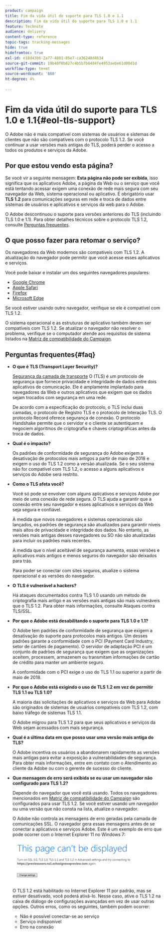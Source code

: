 ```yaml
---
product: campaign
title: Fim da vida útil do suporte para TLS 1.0 e 1.1
description: Fim da vida útil do suporte para TLS 1.0 e 1.1
feature: Technote
audience: delivery
content-type: reference
topic-tags: tracking-messages
hide: true
hidefromtoc: true
exl-id: e18d43b6-2a77-4881-85e7-ca36248d4634
source-git-commit: 19b40f0b827c4b5b7b6484fe4953aebe61d00d1d
workflow-type: tm+mt
source-wordcount: '860'
ht-degree: 4%

---
```


# Fim da vida útil do suporte para TLS 1.0 e 1.1{#eol-tls-support}



O Adobe não é mais compatível com sistemas de usuários e sistemas de clientes que não são compatíveis com o protocolo TLS 1.2. Se você continuar a usar versões mais antigas do TLS, poderá perder o acesso a todos os produtos e serviços da Adobe.

## Por que estou vendo esta página?

Se você vir a seguinte mensagem: **Esta página não pode ser exibida**, isso significa que os aplicativos Adobe, a página da Web ou o serviço que você está tentando acessar exigem uma conexão de rede mais segura com seu navegador da Web, sistema operacional ou aplicativo. É obrigatório usar **TLS 1.2** para comunicações seguras em rede e troca de dados entre sistemas de usuários e aplicativos e serviços da web para o Adobe.

O Adobe descontinuou o suporte para versões anteriores do TLS (incluindo TLS 1.0 e 1.1). Para obter detalhes técnicos sobre o protocolo TLS 1.2, consulte [Perguntas frequentes](#faq).

## O que posso fazer para retomar o serviço?

Os navegadores da Web modernos são compatíveis com TLS 1.2. A atualização do navegador pode permitir que você acesse esses aplicativos e serviços.

Você pode baixar e instalar um dos seguintes navegadores populares:

* [Google Chrome](https://www.google.com/chrome/)
* [Apple Safari](https://www.apple.com/safari/)
* [Firefox](https://www.mozilla.org/en-US/firefox/new/)
* [Microsoft Edge](https://www.microsoft.com/en-us/edge)

Se você estiver usando outro navegador, verifique se ele é compatível com TLS 1.2.

O sistema operacional e as estruturas de aplicativo também devem ser compatíveis com TLS 1.2. Se atualizar o navegador não resolver o problema, verifique se o computador atende aos requisitos de sistema listados na [Matriz de compatibilidade do Campaign](../../rn/using/compatibility-matrix.md).

## Perguntas frequentes{#faq}

* **O que é TLS (Transport Layer Security)?**

  [Segurança da camada de transporte](https://en.wikipedia.org/wiki/Transport_Layer_Security) O (TLS) é um protocolo de segurança que fornece privacidade e integridade de dados entre dois aplicativos de comunicação. Ele é amplamente implantado para navegadores da Web e outros aplicativos que exigem que os dados sejam trocados com segurança em uma rede.

  De acordo com a especificação do protocolo, o TLS inclui duas camadas, o protocolo de Registro TLS e o protocolo de Interação TLS. O protocolo Record oferece segurança de conexão. O protocolo Handshake permite que o servidor e o cliente se autentiquem e negociem algoritmos de criptografia e chaves criptográficas antes da troca de dados.

* **Qual é o impacto?**

  Os padrões de conformidade de segurança do Adobe exigem a desativação de protocolos mais antigos a partir de maio de 2018 e exigem o uso do TLS 1.2 como a versão atualizada. Se o seu sistema não for compatível com TLS 1.2, o acesso a alguns aplicativos e serviços do Adobe será restrito.

* **Como o TLS afeta você?**

  Você só pode se envolver com alguns aplicativos e serviços Adobe por meio de uma conexão de rede segura. O TLS ajuda a garantir que a conexão entre seu navegador e esses aplicativos e serviços da Web seja segura e confiável.

  À medida que novos navegadores e sistemas operacionais são lançados, os padrões de segurança são atualizados para garantir níveis mais altos de privacidade e integridade dos dados. No entanto, as versões mais antigas desses navegadores ou SO não são atualizadas para incluir os padrões mais recentes.

  À medida que o nível aceitável de segurança aumenta, essas versões e aplicativos mais antigos e menos seguros do navegador são deixados para trás.

  Para poder se conectar com sites seguros, atualize o sistema operacional e as versões do navegador.

* **O TLS é vulnerável a hackers?**

  Há ataques documentados contra TLS 1.0 usando um método de criptografia mais antigo e as versões mais antigas são mais vulneráveis que o TLS 1.2. Para obter mais informações, consulte Ataques contra TLS/SSL.

* **Por que o Adobe está desabilitando o suporte para TLS 1.0 e 1.1?**

  O Adobe tem padrões de conformidade de segurança que exigem a desativação do suporte para protocolos mais antigos. Um desses padrões garante a conformidade com o PCI (Payment Card Industry, setor de cartões de pagamento). O servidor de adaptação PCI é um conjunto de padrões de segurança que exigem que as organizações aceitem, processem, armazenem ou transmitam informações de cartão de crédito para manter um ambiente seguro.

  A conformidade com o PCI exige o uso do TLS 1.1 ou superior a partir de maio de 2018.

* **Por que o Adobe está exigindo o uso de TLS 1.2 em vez de permitir TLS 1.1 ou TLS 1.0?**

  A maioria das solicitações de aplicativos e serviços da Web para Adobe são originados de sistemas de usuários compatíveis com TLS 1.2, com baixo tráfego de sistemas TLS 1.1.

  O Adobe migrou para TLS 1.2 para que seus aplicativos e serviços da Web sejam acessados com mais segurança.

* **Qual é a última data em que posso usar uma versão mais antiga do TLS?**

  O Adobe incentiva os usuários a abandonarem rapidamente as versões mais antigas para evitar a exposição a vulnerabilidades de segurança. Para obter mais informações, entre em contato com o Atendimento ao cliente da Adobe ou com o gerente de sucesso do cliente.

* **Que mensagem de erro será exibida se eu usar um navegador não configurado para TLS 1.2?**

  Depende do navegador que você está usando. Todos os navegadores mencionados em [Matriz de compatibilidade do Campaign](../../rn/using/compatibility-matrix.md) são configurados para usar TLS 1.2. Se você estiver usando um navegador ou uma versão que não consta na lista, atualize o navegador.

  O Adobe não controla as mensagens de erro geradas pela camada de comunicações SSL. O navegador gera essas mensagens antes de se conectar a aplicativos e serviços Adobe. Este é um exemplo de erro que pode ocorrer com o Internet Explorer 11 no Windows 7:

  ![](assets/do-not-translate/page-not-displayed.png)

  O TLS 1.2 está habilitado no Internet Explorer 11 por padrão, mas se estiver desativado, você poderá ativá-lo. Nesse caso, ative o TLS 1.2 na caixa de diálogo de configurações avançadas em vez de usar outras opções. Outros erros, como os seguintes, também podem ocorrer:

   * Não é possível conectar-se ao serviço
   * Serviço indisponível
   * Erro na conexão
